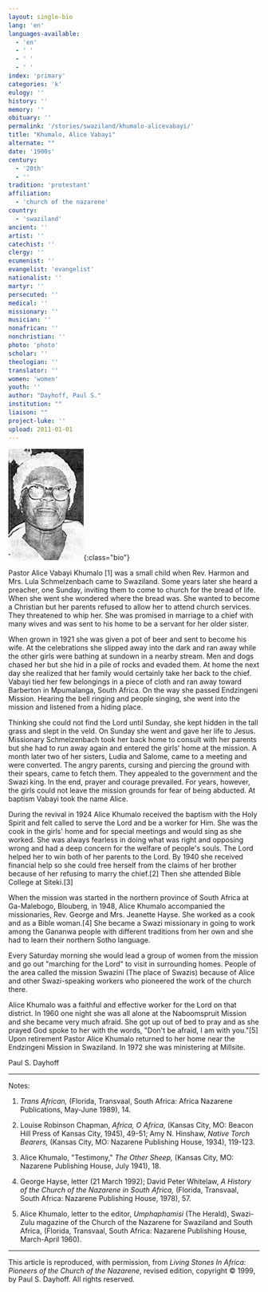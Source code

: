 ```yaml
---
layout: single-bio
lang: 'en'
languages-available:
  - 'en'
  - ' '
  - ' '
  - ' '
index: 'primary'
categories: 'k'
eulogy: ''
history: ''
memory: ''
obituary: ''
permalink: '/stories/swaziland/khumalo-alicevabayi/'
title: "Khumalo, Alice Vabayi"
alternate: ""
date: '1900s'
century:
  - '20th'
  - ''
tradition: 'protestant'
affiliation:
  - 'church of the nazarene'
country:
  - 'swaziland'
ancient: ''
artist: ''
catechist: ''
clergy: ''
ecumenist: ''
evangelist: 'evangelist'
nationalist: ''
martyr: ''
persecuted: ''
medical: ''
missionary: ''
musician: ''
nonafrican: ''
nonchristian: ''
photo: 'photo'
scholar: ''
theologian: ''
translator: ''
women: 'women'
youth: ''
author: "Dayhoff, Paul S."
institution: ""
liaison: ""
project-luke: ''
upload: 2011-01-01
---
```


![Alice Vabayi Khumalo](/images/bio-pics/swaziland/khumalo-alicevabayi/khumalo_alice.jpg){:class="bio"}

Pastor Alice Vabayi Khumalo [1] was a small child when Rev. Harmon and Mrs. Lula Schmelzenbach came to Swaziland. Some years later she heard a preacher, one Sunday, inviting them to come to church for the bread of life. When she went she wondered where the bread was. She wanted to become a Christian but her parents refused to allow her to attend church services. They threatened to whip her. She was promised in marriage to a chief with many wives and was sent to his home to be a servant for her older sister.

When grown in 1921 she was given a pot of beer and sent to become his wife. At the celebrations she slipped away into the dark and ran away while the other girls were bathing at sundown in a nearby stream. Men and dogs chased her but she hid in a pile of rocks and evaded them. At home the next day she realized that her family would certainly take her back to the chief. Vabayi tied her few belongings in a piece of cloth and ran away toward Barberton in Mpumalanga, South Africa. On the way she passed Endzingeni Mission. Hearing the bell ringing and people singing, she went into the mission and listened from a hiding place.

Thinking she could not find the Lord until Sunday, she kept hidden in the tall grass and slept in the veld. On Sunday she went and gave her life to Jesus. Missionary Schmelzenbach took her back home to consult with her parents but she had to run away again and entered the girls' home at the mission. A month later two of her sisters, Ludia and Salome, came to a meeting and were converted. The angry parents, cursing and piercing the ground with their spears, came to fetch them. They appealed to the government and the Swazi king. In the end, prayer and courage prevailed. For years, however, the girls could not leave the mission grounds for fear of being abducted. At baptism Vabayi took the name Alice.

During the revival in 1924 Alice Khumalo received the baptism with the Holy Spirit and felt called to serve the Lord and be a worker for Him. She was the cook in the girls' home and for special meetings and would sing as she worked. She was always fearless in doing what was right and opposing wrong and had a deep concern for the welfare of people's souls. The Lord helped her to win both of her parents to the Lord. By 1940 she received financial help so she could free herself from the claims of her brother because of her refusing to marry the chief.[2]  Then she attended Bible College at Siteki.[3]

When the mission was started in the northern province of South Africa at Ga-Malebogo, Blouberg, in 1948, Alice Khumalo accompanied the missionaries, Rev. George and Mrs. Jeanette Hayse. She worked as a cook and as a Bible woman.[4]  She became a Swazi missionary in going to work among the Gananwa people with different traditions from her own and she had to learn their northern Sotho language.

Every Saturday morning she would lead a group of women from the mission and go out "marching for the Lord" to visit in surrounding homes. People of the area called the mission Swazini (The place of Swazis) because of Alice and other Swazi-speaking workers who pioneered the work of the church there.

Alice Khumalo was a faithful and effective worker for the Lord on that district. In 1960 one night she was all alone at the Naboomspruit Mission and she became very much afraid. She got up out of bed to pray and as she prayed God spoke to her with the words, "Don't be afraid, I am with you."[5]   Upon retirement Pastor Alice Khumalo returned to her home near the Endzingeni Mission in Swaziland. In 1972 she was ministering at Millsite.

Paul S. Dayhoff

---
Notes:

1. *Trans African,* (Florida, Transvaal, South Africa: Africa Nazarene Publications, May-June 1989), 14.

2. Louise Robinson Chapman, *Africa, O Africa,* (Kansas City, MO: Beacon Hill Press of Kansas City, 1945), 49-51; Amy N. Hinshaw, *Native Torch Bearers,* (Kansas City, MO: Nazarene Publishing House, 1934), 119-123.

3. Alice Khumalo, "Testimony," *The Other Sheep,* (Kansas City, MO: Nazarene Publishing House, July 1941), 18.

4. George Hayse, letter (21 March 1992); David Peter Whitelaw, *A History of the Church of the Nazarene in South Africa,* (Florida, Transvaal, South Africa: Nazarene Publishing House, 1978), 57.

5. Alice Khumalo, letter to the editor, *Umphaphamisi* (The Herald), Swazi-Zulu magazine of the Church of the Nazarene for Swaziland and South Africa, (Florida, Transvaal, South Africa: Nazarene Publishing House, March-April 1960).

---

This article is reproduced, with permission, from *Living Stones In Africa: Pioneers of the Church of the Nazarene*, revised edition, copyright &copy; 1999, by Paul S. Dayhoff.  All rights reserved.
